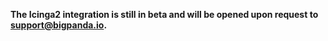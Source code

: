 <!-- docs-only-start -->

__The Icinga2 integration is still in beta and will be opened upon request to support@bigpanda.io.__

<!-- docs-only-end -->
